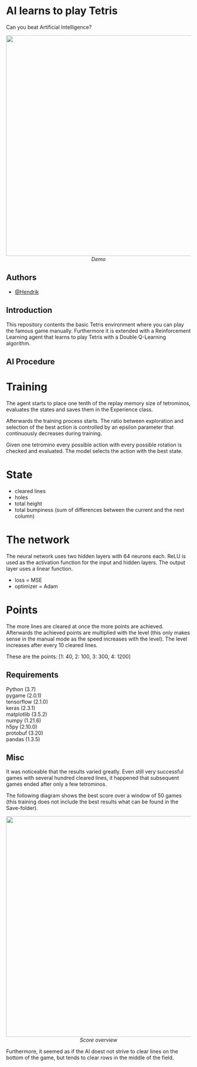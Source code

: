 
# AI learns to play Tetris

Can you beat Artificial Intelligence?

<p align="center">
    <img src ="demo.gif" width = 600><br/>
    <i> Demo </i>
</p>

## Authors

- [@Hendrik](https://www.github.com/henne23)


## Introduction

This repository contents the basic Tetris environment where you
can play the famous game manually. Furthermore it is extended with
a Reinforcement Learning agent that learns to play Tetris with a
Double Q-Learning algorithm.

## AI Procedure

# Training

The agent starts to place one tenth of the replay memory size of
tetrominos, evaluates the states and saves them in the Experience
class.

Afterwards the training process starts. The ratio between exploration
and selection of the best action is controlled by an epsilon
parameter that continuously decreases during training.

Given one tetromino every possible action with every possible 
rotation is checked and evaluated. The model selects the action
with the best state.

# State

- cleared lines
- holes
- total height
- total bumpiness (sum of differences between the current and the next column)

# The network

The neural network uses two hidden layers with 64 neurons each. ReLU is used as the
activation function for the input and hidden layers. The output layer uses a linear
function. 

- loss = MSE
- optimizer = Adam

# Points

The more lines are cleared at once the more points are achieved. Afterwards
the achieved points are multiplied with the level (this only makes sense in the
manual mode as the speed increases with the level). The level increases after every
10 cleared lines.

These are the points:
[1: 40, 2: 100, 3: 300, 4: 1200]

## Requirements

Python (3.7)\
pygame (2.0.1)\
tensorflow (2.1.0)\
keras (2.3.1)\
matplotlib (3.5.2)\
numpy (1.21.6)\
h5py (2.10.0)\
protobuf (3.20)\
pandas (1.3.5)

## Misc

It was noticeable that the results varied greatly. 
Even still very successful games with several hundred cleared lines, 
it happened that subsequent games ended after only a few tetrominos.

The following diagram shows the best score over a window of 50 games (this training does not include the best results what can be found in the Save-folder).

<p align="center">
    <img src ="Score by epochs.png" width = 600><br/>
    <i> Score overview </i>
</p>

Furthermore, it seemed as if the AI doest not strive to clear
lines on the bottom of the game, but tends to clear rows in the
middle of the field.
